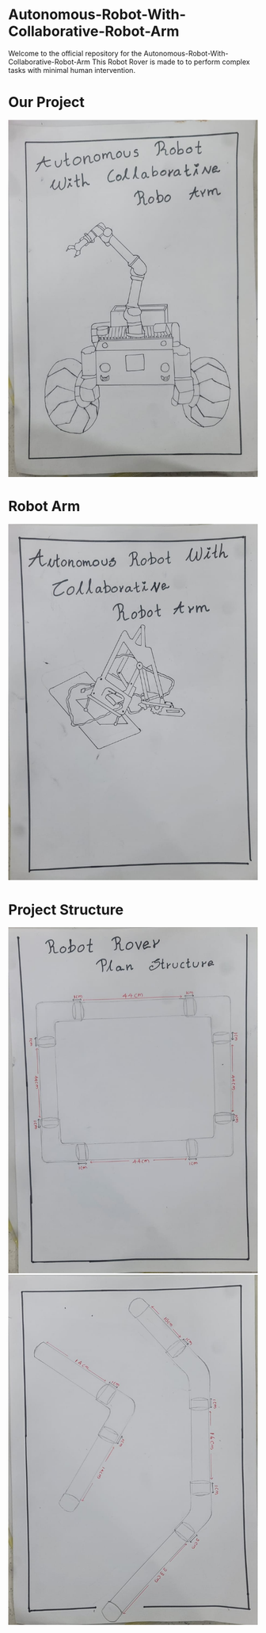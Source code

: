 # Autonomous-Robot-With-Collaborative-Robot-Arm

Welcome to the official repository for the Autonomous-Robot-With-Collaborative-Robot-Arm This Robot Rover is made to to perform complex tasks with minimal human intervention.

<h1>Our Project</h1>

![PROJECT!](Images/Project_Sketch.jpg)

<h1>Robot Arm</h1>

![ARM!](Images/Arm.jpg)

<h1>Project Structure</h1>

![STRUCTURE1!](Images/Structure.jpg)
![STRUCTURE2!](Images/Structure2.jpg)